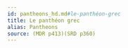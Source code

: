 ```yaml
---
id: pantheons_hd.md#le-panthéon-grec
title: Le panthéon grec
alias: Pantheons
source: (MDR p413)(SRD p360)
---
```


